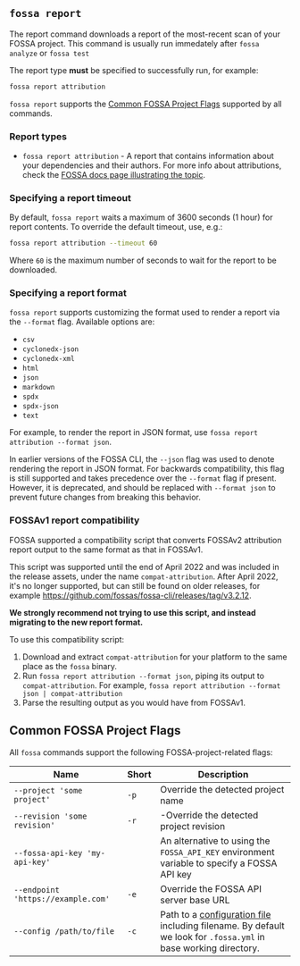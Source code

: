 ## `fossa report`

The report command downloads a report of the most-recent scan of your FOSSA project. This command is usually run immedately after `fossa analyze` or `fossa test`

The report type **must** be specified to successfully run, for example:

```sh
fossa report attribution
```

`fossa report` supports the [Common FOSSA Project Flags](#common-fossa-project-flags) supported by all commands.

### Report types

- `fossa report attribution` - A report that contains information about your dependencies and their authors. For more info about attributions, check the [FOSSA docs page illustrating the topic](https://docs.fossa.com/docs/generating-reports).

### Specifying a report timeout

By default, `fossa report` waits a maximum of 3600 seconds (1 hour) for report contents. To override the default timeout, use, e.g.:

```sh
fossa report attribution --timeout 60
```

Where `60` is the maximum number of seconds to wait for the report to be downloaded.

### Specifying a report format

`fossa report` supports customizing the format used to render a report via the `--format` flag.
Available options are:
- `csv`
- `cyclonedx-json`
- `cyclonedx-xml`
- `html`
- `json`
- `markdown`
- `spdx`
- `spdx-json`
- `text`

For example, to render the report in JSON format, use `fossa report attribution --format json`.

In earlier versions of the FOSSA CLI, the `--json` flag was used to denote rendering the report in JSON format.
For backwards compatibility, this flag is still supported and takes precedence over the `--format` flag if present.
However, it is deprecated, and should be replaced with `--format json` to prevent future changes from breaking this behavior.

### FOSSAv1 report compatibility

FOSSA supported a compatibility script that converts FOSSAv2 attribution report output to the same format as that in FOSSAv1.

This script was supported until the end of April 2022 and was included in the release assets, under the name `compat-attribution`.
After April 2022, it's no longer supported, but can still be found on older releases, for example https://github.com/fossas/fossa-cli/releases/tag/v3.2.12.

**We strongly recommend not trying to use this script, and instead migrating to the new report format.**

To use this compatibility script:

1. Download and extract `compat-attribution` for your platform to the same place as the `fossa` binary.
2. Run `fossa report attribution --format json`, piping its output to `compat-attribution`.
   For example, `fossa report attribution --format json | compat-attribution`
3. Parse the resulting output as you would have from FOSSAv1.

## Common FOSSA Project Flags

All `fossa` commands support the following FOSSA-project-related flags:

| Name                               | Short | Description                                                                                                                                            |
| ---------------------------------- | ----- | ------------------------------------------------------------------------------------------------------------------------------------------------------ |
| `--project 'some project'`         | `-p`  | Override the detected project name                                                                                                                     |
| `--revision 'some revision'`       | `-r`  | -Override the detected project revision                                                                                                                |
| `--fossa-api-key 'my-api-key'`     |       | An alternative to using the `FOSSA_API_KEY` environment variable to specify a FOSSA API key                                                            |
| `--endpoint 'https://example.com'` | `-e`  | Override the FOSSA API server base URL                                                                                                                 |
| `--config /path/to/file`           | `-c`  | Path to a [configuration file](../files/fossa-yml.md) including filename. By default we look for `.fossa.yml` in base working directory. |
